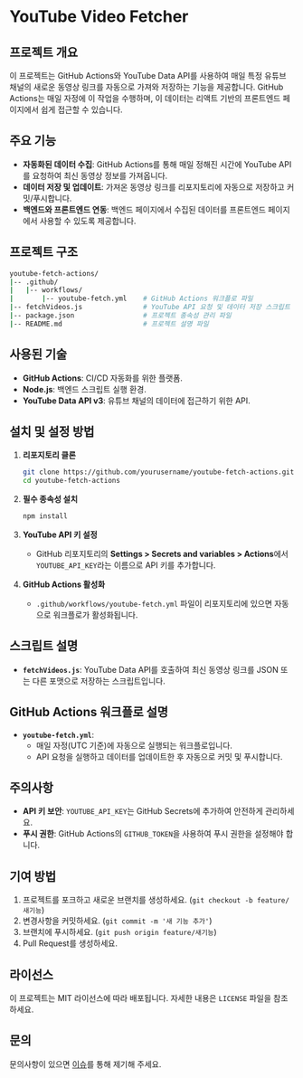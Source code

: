 
# YouTube Video Fetcher

## 프로젝트 개요
이 프로젝트는 GitHub Actions와 YouTube Data API를 사용하여 매일 특정 유튜브 채널의 새로운 동영상 링크를 자동으로 가져와 저장하는 기능을 제공합니다. GitHub Actions는 매일 자정에 이 작업을 수행하며, 이 데이터는 리액트 기반의 프론트엔드 페이지에서 쉽게 접근할 수 있습니다.

## 주요 기능
- **자동화된 데이터 수집**: GitHub Actions를 통해 매일 정해진 시간에 YouTube API를 요청하여 최신 동영상 정보를 가져옵니다.
- **데이터 저장 및 업데이트**: 가져온 동영상 링크를 리포지토리에 자동으로 저장하고 커밋/푸시합니다.
- **백엔드와 프론트엔드 연동**: 백엔드 페이지에서 수집된 데이터를 프론트엔드 페이지에서 사용할 수 있도록 제공합니다.

## 프로젝트 구조
   ```bash
   youtube-fetch-actions/
   |-- .github/
   |   |-- workflows/
   |       |-- youtube-fetch.yml    # GitHub Actions 워크플로 파일
   |-- fetchVideos.js               # YouTube API 요청 및 데이터 저장 스크립트
   |-- package.json                 # 프로젝트 종속성 관리 파일
   |-- README.md                    # 프로젝트 설명 파일
   ```

## 사용된 기술
- **GitHub Actions**: CI/CD 자동화를 위한 플랫폼.
- **Node.js**: 백엔드 스크립트 실행 환경.
- **YouTube Data API v3**: 유튜브 채널의 데이터에 접근하기 위한 API.

## 설치 및 설정 방법
1. **리포지토리 클론**
   ```bash
   git clone https://github.com/yourusername/youtube-fetch-actions.git
   cd youtube-fetch-actions
   ```

2. **필수 종속성 설치**
   ```bash
   npm install
   ```

3. **YouTube API 키 설정**
   - GitHub 리포지토리의 **Settings > Secrets and variables > Actions**에서 `YOUTUBE_API_KEY`라는 이름으로 API 키를 추가합니다.

4. **GitHub Actions 활성화**
   - `.github/workflows/youtube-fetch.yml` 파일이 리포지토리에 있으면 자동으로 워크플로가 활성화됩니다.

## 스크립트 설명
- **`fetchVideos.js`**: YouTube Data API를 호출하여 최신 동영상 링크를 JSON 또는 다른 포맷으로 저장하는 스크립트입니다.

## GitHub Actions 워크플로 설명
- **`youtube-fetch.yml`**:
  - 매일 자정(UTC 기준)에 자동으로 실행되는 워크플로입니다.
  - API 요청을 실행하고 데이터를 업데이트한 후 자동으로 커밋 및 푸시합니다.

## 주의사항
- **API 키 보안**: `YOUTUBE_API_KEY`는 GitHub Secrets에 추가하여 안전하게 관리하세요.
- **푸시 권한**: GitHub Actions의 `GITHUB_TOKEN`을 사용하여 푸시 권한을 설정해야 합니다.

## 기여 방법
1. 프로젝트를 포크하고 새로운 브랜치를 생성하세요. (`git checkout -b feature/새기능`)
2. 변경사항을 커밋하세요. (`git commit -m '새 기능 추가'`)
3. 브랜치에 푸시하세요. (`git push origin feature/새기능`)
4. Pull Request를 생성하세요.

## 라이선스
이 프로젝트는 MIT 라이선스에 따라 배포됩니다. 자세한 내용은 `LICENSE` 파일을 참조하세요.

## 문의
문의사항이 있으면 [이슈](https://github.com/yourusername/youtube-fetch-actions/issues)를 통해 제기해 주세요.